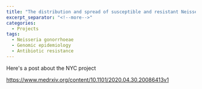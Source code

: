 ```yaml
---
title: "The distribution and spread of susceptible and resistant Neisseria gonorrhoeae across demographic groups in a major metropolitan center"
excerpt_separator: "<!--more-->"
categories:
  - Projects
tags:
  - Neisseria gonorrhoeae
  - Genomic epidemiology
  - Antibiotic resistance
---
```


Here's a post about the NYC project

https://www.medrxiv.org/content/10.1101/2020.04.30.20086413v1

